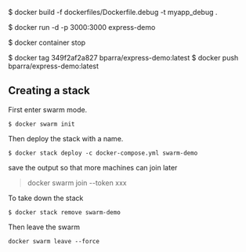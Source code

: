 <!-- build dockerfile image -->
$ docker build -f dockerfiles/Dockerfile.debug -t myapp_debug .

<!-- run docker image -->
$ docker run -d -p 3000:3000 express-demo

<!-- stop docker container -->
$ docker container stop <container id>

<!-- push to dockerhub -->
$ docker tag 349f2af2a827 bparra/express-demo:latest
$ docker push bparra/express-demo:latest

## Creating a stack
First enter swarm mode.
```
$ docker swarm init
```
Then deploy the stack with a name.
```
$ docker stack deploy -c docker-compose.yml swarm-demo
```
save the output so that more machines can join later
> docker swarm join --token xxx

To take down the stack
```
$ docker stack remove swarm-demo
```

Then leave the swarm
```
docker swarm leave --force
```